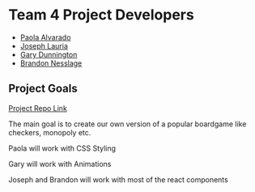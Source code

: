 # Team 4 Project Developers

+ [Paola Alvarado](https://github.com/polly-rado)
+ [Joseph Lauria](https://github.com/josephl17)
+ [Gary Dunnington](https://github.com/gd757)
+ [Brandon Nesslage](https://github.com/Star-tide)


## Project Goals
[Project Repo Link](https://github.com/Star-tide/board-game.git)

The main goal is to create our own version of a popular boardgame like checkers, monopoly etc.
 

 Paola will work with CSS Styling

 Gary will work with Animations

 Joseph and Brandon will work with most of the react components